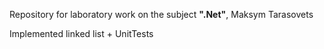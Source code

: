 Repository for laboratory work on the subject __".Net"__, Maksym Tarasovets

Implemented linked list + UnitTests
